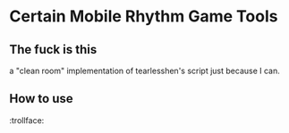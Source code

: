 # Certain Mobile Rhythm Game Tools

## The fuck is this

a "clean room" implementation of tearlesshen's script just because I can.

## How to use

:trollface: